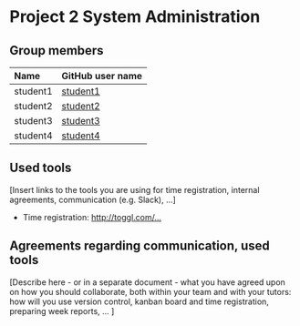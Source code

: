 # Project 2 System Administration

## Group members

| Name     | GitHub user name                        |
| :---     | :---                                    |
| student1 | [student1](https://github.com/student1) |
| student2 | [student2](https://github.com/student2) |
| student3 | [student3](https://github.com/student3) |
| student4 | [student4](https://github.com/student4) |

## Used tools

[Insert links to the tools you are using for time registration, internal agreements, communication (e.g. Slack), ...]

* Time registration: <http://toggl.com/...>

## Agreements regarding communication, used tools

[Describe here - or in a separate document - what you have agreed upon on how you should collaborate, both within your team and with your tutors: how will you use version control, kanban board and time registration, preparing week reports, ... ]
